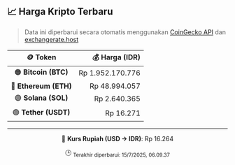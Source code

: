 

<!-- HARGA_KRIPTO -->
## 📈 Harga Kripto Terbaru

> Data ini diperbarui secara otomatis menggunakan [CoinGecko API](https://www.coingecko.com/) dan [exchangerate.host](https://exchangerate.host/)

<div align="center">

| 🪙 Token | 💰 Harga (IDR) |
|:------:|---------------:|
| 🟠 **Bitcoin (BTC)**   | Rp 1.952.170.776 |
| 🔵 **Ethereum (ETH)**  | Rp 48.994.057 |
| 🟣 **Solana (SOL)**    | Rp 2.640.365 |
| 🟢 **Tether (USDT)**   | Rp 16.271 |

---

💱 **Kurs Rupiah (USD → IDR)**: Rp 16.264

🕒 <sub>Terakhir diperbarui: 15/7/2025, 06.09.37</sub>

</div>
<!-- /HARGA_KRIPTO -->